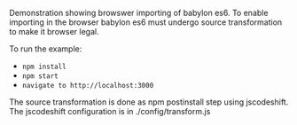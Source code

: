 Demonstration showing browswer importing of babylon es6.
To enable importing in the browser babylon es6 must undergo source transformation to make it browser legal.

To run the example:

- ```npm install```
- ```npm start```
- ```navigate to http://localhost:3000```

The source transformation is done as npm postinstall step using jscodeshift.
The jscodeshift configuration is in ./config/transform.js